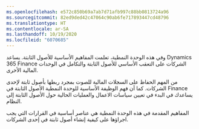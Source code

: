 ```yaml
---
ms.openlocfilehash: e572c850b69a7ab7d71afb997c88bb0813724a96
ms.sourcegitcommit: 82ed9ded42c47064c90ab6fe717893447cd48796
ms.translationtype: HT
ms.contentlocale: ar-SA
ms.lasthandoff: 10/19/2020
ms.locfileid: "6070685"
---
```

وفي هذه الوحدة النمطية، تعلمت المفاهيم الأساسية للأصول الثابتة. يساعد Dynamics 365 Finance الشركات على التعقب الأساسي للأصول الثابتة والتكامل في الوحدات المالية الأخرى.

من المهم الحفاظ على السجلات المالية للصوت بمجرد ربطها بأصول ثابتة لإحدى الشركات. كما أن فهم الوظيفة الأساسية للوحدة النمطية الأصول الثابتة في Finance يساعدك في البدء في تعيين سياسات الاعمال والعمليات الحالية حول الأصول الثابتة إلى النظام.

المفاهيم المقدمة في هذه الوحدة النمطية هي عناصر أساسية في القرارات التي يجب اجراؤها على كيفية إنشاء أصول ثابتة في إحدى الشركات.
